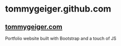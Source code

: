 # tommygeiger.github.com
## [tommygeiger.com](http://tommygeiger.com)


Portfolio website built with Bootstrap and a touch of JS


